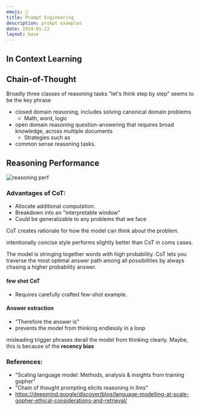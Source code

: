 ```yaml
---
emoji: 🤖
title: Prompt Engineering
description: prompt examples
date: 2024-01-23
layout: base
---
```


## In Context Learning


## Chain-of-Thought
Broadly three classes of reasoning tasks
"let's think step by step" seems to be the key phrase

- closed domain reasoning, includes solving canonical domain problems
  - Math, word, logic
- open domain reasoning question-answering that requires broad knowledge, across multiple documents
  - Strategies such as 
- common sense reasoning tasks.

## Reasoning Performance

![reasoning perf](/assets/images/reasoning_perf.png)

### Advantages of CoT:
- Allocate additional computation.
- Breakdown into an "interpretable window"
- Could be generalizable to any problems that we face

CoT creates rationale for how the model can think about the problem.

intentionally concise style performs slightly better than CoT in coms cases.

The model is stringing together words with high probability. CoT lets you traverse the most optimal answer path among all possibilities by always chasing a higher probability answer.

#### few shot CoT
- Requires carefully crafted few-shot example.

#### Answer extraction
- "Therefore the answer is"
- prevents the model from thinking endlessly in a loop

misleading trigger phrases derail the model from thinking clearly. Maybe, this is because of the __recency bias__ 

### References:
- "Scaling language model: Methods, analysis & insights from training gopher"
- "Chain of thought prompting elicits reasoning in llms"
- https://deepmind.google/discover/blog/language-modelling-at-scale-gopher-ethical-considerations-and-retrieval/



